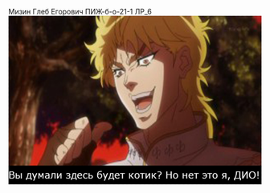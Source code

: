 Мизин Глеб Егорович ПИЖ-б-о-21-1 ЛР_6
![JojoMem](https://github.com/GlebMizin/Imagenes/blob/master/Photoshop_kSJvrOGdYk.png)

